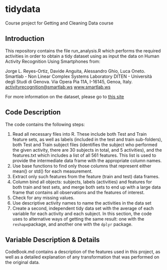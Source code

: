 # tidydata
Course project for Getting and Cleaning Data course

## Introduction

This repository contains the file run_analysis.R which performs the required activities in order to obtain a tidy dataset using as input the data on Human Activity Recognition Using Smartphones from:

Jorge L. Reyes-Ortiz, Davide Anguita, Alessandro Ghio, Luca Oneto.
Smartlab - Non Linear Complex Systems Laboratory
DITEN - Università degli Studi di Genova.
Via Opera Pia 11A, I-16145, Genoa, Italy.
activityrecognition@smartlab.ws
www.smartlab.ws

For more information on the dataset, please go to [this site](http://archive.ics.uci.edu/ml/datasets/Human+Activity+Recognition+Using+Smartphones#)

## Code Description

The code contains the following steps:

1. Read all necessary files into R. These include both Test and Train feature sets, as well as labels (included in the test and train sub-folders), both Test and Train subject files (identifies the subject who performed the given activity, there are 30 subjects in total, and 5 activities), and the features.txt which includes a list of all 561 features. This list is used to provide the intermediate data frame with the appropriate column names.
2. Use base functions to find only those columns that represent either mean() or std() for each measurement.
3. Extract only such features from the feature (train and test) data frames.
4. Column bind all objects: subjects, labels (activities) and features for both train and test sets, and merge both sets to end up with a large data frame that contains all observations and the features of interest.
5. Check for any missing values.
6. Use descriptive activity names to name the activities in the data set
7. Create a second, independent tidy data set with the average of each variable for each activity and each subject. In this section, the code uses to alternative ways of getting the same result: one with the `reshape`package, and another one with the `dplyr` package.

## Variable Description & Details

CodeBook.md contains a description of the features used in this project, as well as a detailed explanation of any transformation that was performed on the original data.


